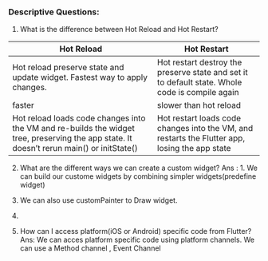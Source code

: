 ### Descriptive Questions:

1. What is the difference between Hot Reload and Hot Restart?

| Hot Reload          | Hot Restart |
| ------           | ------ |
| Hot reload preserve state and update widget. Fastest way to apply changes.  | Hot restart destroy the preserve state and set it to default state. Whole code is compile again |
| faster | slower than hot reload |
| Hot reload loads code changes into the VM and re-builds the widget tree, preserving the app state. It doesn’t rerun main() or initState() | Hot restart loads code changes into the VM, and restarts the Flutter app, losing the app state |

2. What are the different ways we can create a custom widget?
Ans : 1. We can build our custome widgets by combining simpler widgets(predefine widget)
2. We can also use customPainter to Draw widget.
3. 

3. How can I access platform(iOS or Android) specific code from Flutter?
Ans: We can acces platform specific code using platform channels. We can use a Method channel , Event Channel 
